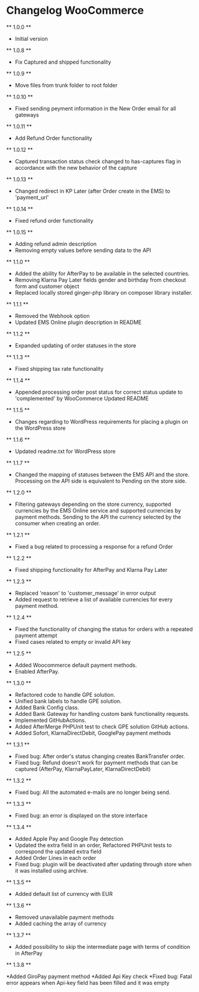 # Changelog WooCommerce

** 1.0.0 **

* Initial version

** 1.0.8 **

* Fix Captured and shipped functionality

** 1.0.9 **

* Move files from trunk folder to root folder

** 1.0.10 **

* Fixed sending peyment information in the New Order email for all gateways

** 1.0.11 **

* Add Refund Order functionality

** 1.0.12 **

* Captured transaction status check changed to has-captures flag in accordance with the new behavior of the capture

** 1.0.13 **

* Changed redirect in KP Later (after Order create in the EMS) to 'payment_url'

** 1.0.14 **

* Fixed refund order functionality

** 1.0.15 **

* Adding refund admin description
* Removing empty values before sending data to the API

** 1.1.0 **

* Added the ability for AfterPay to be available in the selected countries.
* Removing Klarna Pay Later fields gender and birthday from checkout form and customer object
* Replaced locally stored ginger-php library on composer library installer.

** 1.1.1 **

* Removed the Webhook option
* Updated EMS Online plugin description in README

** 1.1.2 **

* Expanded updating of order statuses in the store

** 1.1.3 **

* Fixed shipping tax rate functionality

** 1.1.4 **

* Appended processing order post status for correct status update to 'complemented' by WooCommerce
  Updated README

** 1.1.5 **

* Changes regarding to WordPress requirements for placing a plugin on the WordPress store

** 1.1.6 **

* Updated readme.txt for WordPress store

** 1.1.7 **

* Changed the mapping of statuses between the EMS API and the store. Processing on the API side is equivalent to Pending on the store side.

** 1.2.0 **

* Filtering gateways depending on the store currency, supported currencies by the EMS Online service and supported currencies by payment methods.
  Sending to the API the currency selected by the consumer when creating an order.

** 1.2.1 **

* Fixed a bug related to processing a response for a refund Order

** 1.2.2 **

* Fixed shipping functionality for AfterPay and Klarna Pay Later

** 1.2.3 **

* Replaced 'reason' to 'customer_message' in error output
* Added request to retrieve a list of available currencies for every payment method.

** 1.2.4 **

* Fixed the functionality of changing the status for orders with a repeated payment attempt
* Fixed cases related to empty or invalid API key

** 1.2.5 **

* Added Woocommerce default payment methods.
* Enabled AfterPay.

** 1.3.0 **

* Refactored code to handle GPE solution.
* Unified bank labels to handle GPE solution.
* Added Bank Config class.
* Added Bank Gateway for handling custom bank functionality requests.
* Implemented GitHubActions.  
* Added AfterMerge PHPUnit test to check GPE solution GitHub actions.
* Added Sofort, KlarnaDirectDebit, GooglePay payment methods

** 1.3.1 **

* Fixed bug: After order's status changing creates BankTransfer order.
* Fixed bug: Refund doesn't work for payment methods that can be captured (AfterPay, KlarnaPayLater, KlarnaDirectDebit)

** 1.3.2 **

* Fixed bug: All the automated e-mails are no longer being send. 

** 1.3.3 **

* Fixed bug: an error is displayed on the store interface

** 1.3.4 **

* Added Apple Pay and Google Pay detection
* Updated the extra field in an order, Refactored PHPUnit tests to correspond the updated extra field
* Added Order Lines in each order
* Fixed bug: plugin will be deactivated after updating through store when it was installed using archive.

** 1.3.5 **

* Added default list of currency with EUR

** 1.3.6 **

* Removed unavailable payment methods
* Added caching the array of currency

** 1.3.7 **

* Added possibility to skip the intermediate page with terms of condition in AfterPay

** 1.3.8 **

*Added GiroPay payment method
*Added Api Key check 
*Fixed bug: Fatal error appears when Api-key field has been filled and it was empty 